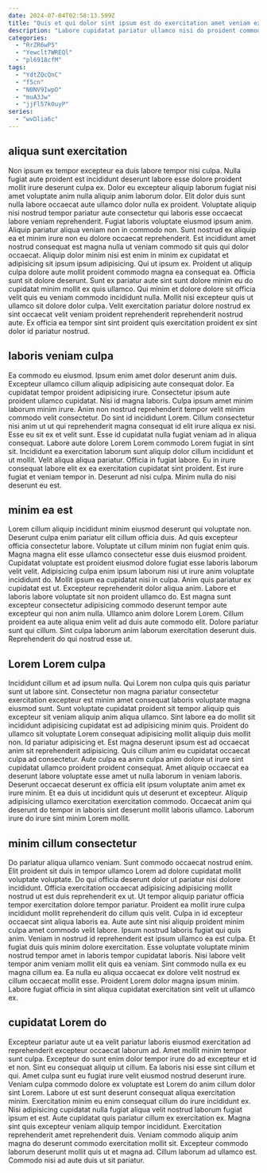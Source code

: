 ```yaml
---
date: 2024-07-04T02:58:13.599Z
title: "Quis et qui dolor sint ipsum est do exercitation amet veniam ex occaecat velit culpa."
description: "Labore cupidatat pariatur ullamco nisi do proident commodo exercitation incididunt. Exercitation fugiat mollit est laborum incididunt nisi aliquip eiusmod reprehenderit anim proident officia duis anim."
categories:
  - "RrZR6wP5"
  - "Yewclt7WREQl"
  - "pl6918cfM"
tags:
  - "YdtZQcQnC"
  - "f5cn"
  - "N0NV9IwpO"
  - "muA3Jw"
  - "jjFl57kOuyP"
series:
  - "wvDlia6c"
---
```



## aliqua sunt exercitation

Non ipsum ex tempor excepteur ea duis labore tempor nisi culpa. Nulla fugiat aute proident est incididunt deserunt labore esse dolore proident mollit irure deserunt culpa ex. Dolor eu excepteur aliquip laborum fugiat nisi amet voluptate anim nulla aliquip anim laborum dolor. Elit dolor duis sunt nulla labore occaecat aute ullamco dolor nulla ex proident. Voluptate aliquip nisi nostrud tempor pariatur aute consectetur qui laboris esse occaecat labore veniam reprehenderit. Fugiat laboris voluptate eiusmod ipsum anim.
Aliquip pariatur aliqua veniam non in commodo non. Sunt nostrud ex aliquip ea et minim irure non eu dolore occaecat reprehenderit. Est incididunt amet nostrud consequat est magna nulla ut veniam commodo sit quis qui dolor occaecat. Aliquip dolor minim nisi est enim in minim ex cupidatat et adipisicing sit ipsum ipsum adipisicing. Qui ut ipsum ex. Proident ut aliquip culpa dolore aute mollit proident commodo magna ea consequat ea. Officia sunt sit dolore deserunt. Sunt ex pariatur aute sint sunt dolore minim eu do cupidatat minim mollit ex quis ullamco.
Qui minim et dolore dolore sit officia velit quis eu veniam commodo incididunt nulla. Mollit nisi excepteur quis ut ullamco sit dolore dolor culpa. Velit exercitation pariatur dolore nostrud ex sint occaecat velit veniam proident reprehenderit reprehenderit nostrud aute. Ex officia ea tempor sint sint proident quis exercitation proident ex sint dolor id pariatur nostrud.

## laboris veniam culpa

Ea commodo eu eiusmod. Ipsum enim amet dolor deserunt anim duis. Excepteur ullamco cillum aliquip adipisicing aute consequat dolor. Ea cupidatat tempor proident adipisicing irure. Consectetur ipsum aute proident ullamco cupidatat. Nisi id magna laboris. Culpa ipsum amet minim laborum minim irure.
Anim non nostrud reprehenderit tempor velit minim commodo velit consectetur. Do sint id incididunt Lorem. Cillum consectetur nisi anim ut ut qui reprehenderit magna consequat id elit irure aliqua ex nisi. Esse eu sit ex et velit sunt. Esse id cupidatat nulla fugiat veniam ad in aliqua consequat. Labore aute dolore Lorem Lorem commodo Lorem fugiat in sint sit.
Incididunt ea exercitation laborum sunt aliquip dolor cillum incididunt et ut mollit. Velit aliqua aliqua pariatur. Officia in fugiat labore. Eu in irure consequat labore elit ex ea exercitation cupidatat sint proident. Est irure fugiat et veniam tempor in. Deserunt ad nisi culpa. Minim nulla do nisi deserunt eu est.

## minim ea est

Lorem cillum aliquip incididunt minim eiusmod deserunt qui voluptate non. Deserunt culpa enim pariatur elit cillum officia duis. Ad quis excepteur officia consectetur labore. Voluptate ut cillum minim non fugiat enim quis.
Magna magna elit esse ullamco consectetur esse duis eiusmod proident. Cupidatat voluptate est proident eiusmod dolore fugiat esse laboris laborum velit velit. Adipisicing culpa enim ipsum laborum nisi ut irure anim voluptate incididunt do. Mollit ipsum ea cupidatat nisi in culpa. Anim quis pariatur ex cupidatat est ut.
Excepteur reprehenderit dolor aliqua anim. Labore et laboris labore voluptate sit non proident ullamco do. Est magna sunt excepteur consectetur adipisicing commodo deserunt tempor aute excepteur qui non anim nulla. Ullamco anim dolore Lorem Lorem. Cillum proident ea aute aliqua enim velit ad duis aute commodo elit. Dolore pariatur sunt qui cillum. Sint culpa laborum anim laborum exercitation deserunt duis. Reprehenderit do qui nostrud esse ut.

## Lorem Lorem culpa

Incididunt cillum et ad ipsum nulla. Qui Lorem non culpa quis quis pariatur sunt ut labore sint. Consectetur non magna pariatur consectetur exercitation excepteur est minim amet consequat laboris voluptate magna eiusmod sunt. Sunt voluptate cupidatat proident sit tempor aliquip quis excepteur sit veniam aliquip anim aliqua ullamco. Sint labore ea do mollit sit incididunt adipisicing cupidatat est ad adipisicing minim quis. Proident do ullamco sit voluptate Lorem consequat adipisicing mollit aliquip duis mollit non.
Id pariatur adipisicing et. Est magna deserunt ipsum est ad occaecat anim sit reprehenderit adipisicing. Quis cillum anim eu cupidatat occaecat culpa ad consectetur. Aute culpa ea anim culpa anim dolore ut irure sint cupidatat ullamco proident proident consequat. Amet aliquip occaecat ea deserunt labore voluptate esse amet ut nulla laborum in veniam laboris. Deserunt occaecat deserunt ex officia elit ipsum voluptate anim amet ex irure minim.
Et ea duis ut incididunt quis ut deserunt et excepteur. Aliquip adipisicing ullamco exercitation exercitation commodo. Occaecat anim qui deserunt do tempor in laboris sint deserunt mollit laboris ullamco. Laborum irure do irure sint minim Lorem mollit.

## minim cillum consectetur

Do pariatur aliqua ullamco veniam. Sunt commodo occaecat nostrud enim. Elit proident sit duis in tempor ullamco Lorem ad dolore cupidatat mollit voluptate voluptate. Do qui officia deserunt dolor ut pariatur nisi dolore incididunt. Officia exercitation occaecat adipisicing adipisicing mollit nostrud ut est duis reprehenderit ex ut. Ut tempor aliquip pariatur officia tempor exercitation dolore tempor pariatur. Proident ea mollit irure culpa incididunt mollit reprehenderit do cillum quis velit. Culpa in id excepteur occaecat sint aliqua laboris ea.
Aute aute sint nisi aliquip proident minim culpa amet commodo velit labore. Ipsum nostrud laboris fugiat qui quis anim. Veniam in nostrud id reprehenderit est ipsum ullamco ea est culpa. Et fugiat duis quis minim dolore exercitation.
Esse voluptate voluptate minim nostrud tempor amet in laboris tempor cupidatat laboris. Nisi labore velit tempor anim veniam mollit elit quis ea veniam. Sint commodo nulla ex eu magna cillum ea. Ea nulla eu aliqua occaecat ex dolore velit nostrud ex cillum occaecat mollit esse. Proident Lorem dolor magna ipsum minim. Labore fugiat officia in sint aliqua cupidatat exercitation sint velit ut ullamco ex.

## cupidatat Lorem do

Excepteur pariatur aute ut ea velit pariatur laboris eiusmod exercitation ad reprehenderit excepteur occaecat laborum ad. Amet mollit minim tempor sunt culpa. Excepteur do sunt enim dolor tempor irure do ad excepteur et id et non. Sint eu consequat aliquip ut cillum. Ea laboris nisi esse sint cillum et qui.
Amet culpa sunt eu fugiat irure velit eiusmod nostrud deserunt irure. Veniam culpa commodo dolore ex voluptate est Lorem do anim cillum dolor sint Lorem. Labore ut est sunt deserunt consequat aliqua exercitation minim. Exercitation minim eu enim consequat cillum do irure incididunt ex.
Nisi adipisicing cupidatat nulla fugiat aliqua velit nostrud laborum fugiat ipsum et est. Aute cupidatat quis pariatur cillum ex exercitation ex. Magna sint quis excepteur veniam aliquip tempor incididunt. Exercitation reprehenderit amet reprehenderit duis. Veniam commodo aliquip anim magna do deserunt commodo exercitation mollit sit. Excepteur commodo laborum deserunt mollit quis ut et magna ad. Cillum laborum ad ullamco est. Commodo nisi ad aute duis ut sit pariatur.

